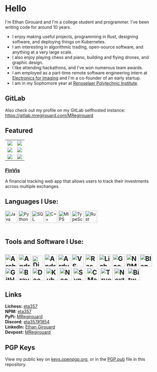 # Hello

I'm Ethan Girouard and I'm a college student and programmer. I've been writing code for around 10 years.

- I enjoy making useful projects, programming in Rust, designing software, and deploying things on Kubernetes.
- I am interesting in algorithmic trading, open-source software, and anything at a very large scale.
- I also enjoy playing chess and piano, building and flying drones, and graphic design.
- I like attending hackathons, and I've won numerous team awards.
- I am employed as a part-time remote software engineering intern at [Electronics for Imaging](https://www.efi.com/) and I'm a co-founder of an early startup.
- I am in my Sophomore year at [Rensselaer Polytechnic Institute](https://rpi.edu/).

<h2>GitLab</h2>
Also check out my profile on my GitLab selfhosted instance: <br>
<a href="https://gitlab.mregirouard.com/MRegirouard">https://gitlab.mregirouard.com/MRegirouard</a>

<h2>Featured</h2>

<table>
<tr>

<td>
<a href="https://github.com/MRegirouard/NodeTrader-Framework">
<img align="center" src="https://github-readme-stats.vercel.app/api/pin/?username=MRegirouard&repo=NodeTrader-Framework&theme=dark" />
</a>
</td>

<td>
<a href="https://github.com/MRegirouard/CarpeHora-App">
<img align="center" src="https://github-readme-stats.vercel.app/api/pin/?username=MRegirouard&repo=CarpeHora-App&theme=dark" />
</a>
</td>

</tr>

<tr>
<td>
<a href="https://github.com/MRegirouard/OpenSeaScripts">
<img align="center" src="https://github-readme-stats.vercel.app/api/pin/?username=MRegirouard&repo=OpenSeaScripts&theme=dark" />
</a>
</td>
  
<td>
<a href="https://github.com/MRegirouard/WikiHopper">
<img align="center" src="https://github-readme-stats.vercel.app/api/pin/?username=MRegirouard&repo=WikiHopper&theme=dark" />
</a>
</td>
  
<tr>
<td>
<a href="https://github.com/MRegirouard/WrestlingScheduler">
<img align="center" src="https://github-readme-stats.vercel.app/api/pin/?username=MRegirouard&repo=WrestlingScheduler&theme=dark" />
</a>
</td>

<td>
<a href="https://github.com/ecco257/interniverse">
<img align="center" src="https://github-readme-stats.vercel.app/api/pin/?username=ecco257&repo=interniverse&theme=dark" />
</a>
</td>

</tr>

</table>

<a href="https://gitlab.mregirouard.com/finvis">
<h3>FinVis</h3>
</a>

A financial tracking web app that allows users to track their investments across multiple exchanges.

<h2>Languages I Use:</h2>
<div id="banner" width="1800px" style="overflow: hidden;justify-content:space-around;">
  <img height="40" alt="Java" title="Java" src="https://user-images.githubusercontent.com/46038297/127184035-6048a80f-6576-4c01-a90d-8d856a7fd1c4.png">
  <img height="40" alt="Python" title="Python" src="https://img.icons8.com/color/452/python--v1.png">
  <img height="40" alt="SQL" title="SQL" src="https://static-00.iconduck.com/assets.00/sql-database-generic-icon-380x512-ez505zus.png">
  <img height="40" alt="C++" title="C++" src="https://user-images.githubusercontent.com/42747200/46140125-da084900-c26d-11e8-8ea7-c45ae6306309.png">
  <img height="40" alt="MIPS" title="MIPS" src="https://camo.githubusercontent.com/42e3a95be3af337c41947c7b6f099d4f71020920af2da0e0dd9499d937c1d0a7/68747470733a2f2f6173736574732e657865726369736d2e696f2f747261636b732f6d6970732d626f7264657265642d74757271756f6973652e706e673f73697a653d3332">
  <img height="40" alt="TypeScript" title="TypeScript" src="https://upload.wikimedia.org/wikipedia/commons/thumb/4/4c/Typescript_logo_2020.svg/1024px-Typescript_logo_2020.svg.png">
  <img height="40" alt="Rust" title="Rust" src="https://user-images.githubusercontent.com/739070/62526177-3fcb4700-b828-11e9-8c7a-4e31dbf65dc7.png">
 </div>
<br>

<h2>Tools and Software I Use:<h2>
<div id="banner" width="1800px" style="overflow: hidden;justify-content:space-around;">
  <img height="40" alt="Arch Linux" title="Arch Linux" src="https://cdn0.iconfinder.com/data/icons/flat-round-system/512/archlinux-512.png">
  <img height="40" alt="Android" title="Android" src="https://cdn.cdnlogo.com/logos/a/92/android.svg">
  <img height="35" alt="Discord" title="Discord" src="https://assets-global.website-files.com/6257adef93867e50d84d30e2/636e0a6a49cf127bf92de1e2_icon_clyde_blurple_RGB.png">
  <img height="40" alt="Android Studio" title="Android Studio" src="https://drasite.com/content/img/icons/android-studio.svg">
  <img height="40" alt="Arduino" title="Arduino" src="https://cdn.iconscout.com/icon/free/png-256/arduino-226072.png">
  <img height="40" alt="VS Code" title="VS Code" src="https://raw.githubusercontent.com/dhanishgajjar/vscode-icons/master/png/default_dark.png">
  <img height="40" alt="Raspberry Pi" title="Raspberry Pi" src="https://www.raspberrypi.org/app/uploads/2018/03/RPi-Logo-Reg-SCREEN.png">
  <img height="40" alt="Lichess" title="Lichess" src="https://upload.wikimedia.org/wikipedia/commons/thumb/d/da/Lichess_Logo_2019.svg/250px-Lichess_Logo_2019.svg.png">
  <img height="40" alt="Google" title="Google" src="https://upload.wikimedia.org/wikipedia/commons/thumb/5/53/Google_%22G%22_Logo.svg/1200px-Google_%22G%22_Logo.svg.png">
  <img height="40" alt="NPM" title="NPM" src="https://seeklogo.com/images/N/npm-logo-01B8642EDD-seeklogo.com.png">
  <img height="40" alt="Blender" title="Blender" src="https://upload.wikimedia.org/wikipedia/commons/thumb/0/0c/Blender_logo_no_text.svg/733px-Blender_logo_no_text.svg.png">
  <img height="40" alt="GitHub Copilot" title="GitHub Copilot" src="https://github.githubassets.com/images/icons/copilot/cp-head-square.png">
  <img height="40" alt="Brave Browser" title="Brave Browser" src="https://www.drupal.org/files/project-images/brave-logo.png">
  <img height="40" alt="Docker" title="Docker" src="https://clouddayscom.files.wordpress.com/2020/06/docker-logo.png">
  <img height="40" alt="Kubernetes" title="Kubernetes" src="https://avatars.githubusercontent.com/u/49082977?s=280&v=4">
  <img height="40" alt="Neovide" title="Neovide" src="https://avatars.githubusercontent.com/u/88021264?s=280&v=4">
  <img height="40" alt="Syncthing" title="Syncthing" src="https://upload.wikimedia.org/wikipedia/commons/8/83/SyncthingAugustLogo.png">
  <img height="40" alt="CMake" title="CMake" src="https://upload.wikimedia.org/wikipedia/commons/thumb/1/13/Cmake.svg/1200px-Cmake.svg.png">
  <img height="40" alt="TrueNAS" title="TrueNAS" src="https://avatars.githubusercontent.com/u/53482242?s=280&v=4">
  <img height="40" alt="Nextcloud" title="Nextcloud" src="https://alternative.me/media/1280/nextcloud-screenshot-h7bxcd9k35twayd9.png">
  <img height="40" alt="Bitwarden" title="Bitwarden" src="https://static-00.iconduck.com/assets.00/bitwarden-v2-icon-512x512-cstnj11p.png">
</div>

## Links
**Lichess:** [eta357](https://lichess.org/@/eta357) <br>
**NPM:** [eta357](https://www.npmjs.com/~eta357) <br>
**PyPi:** [MRegirouard](https://pypi.org/user/MRegirouard/) <br>
**Discord:** [eta357#1854](https://discord.com/users/592832907358502961) <br>
**LinkedIn:** [Ethan Girouard](https://www.linkedin.com/in/ethan-girouard-aa03ab241/) <br>
**Devpost:** [MRegirouard](https://devpost.com/MRegirouard) <br>

## PGP Keys
View my public key on [keys.openpgp.org](https://keys.openpgp.org/search?q=232214942CB8AA56277B476E7BCDC36DFD11C146), or in the [PGP.pub](https://github.com/MRegirouard/MRegirouard/blob/main/PGP.pub) file in this repository.
